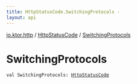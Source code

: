 ```yaml
---
title: HttpStatusCode.SwitchingProtocols - 
layout: api
---
```


<div class='api-docs-breadcrumbs'><a href="../index.html">io.ktor.http</a> / <a href="index.html">HttpStatusCode</a> / <a href="./-switching-protocols.html">SwitchingProtocols</a></div>

# SwitchingProtocols

<div class="signature"><code><span class="keyword">val </span><span class="identifier">SwitchingProtocols</span><span class="symbol">: </span><a href="index.html"><span class="identifier">HttpStatusCode</span></a></code></div>
